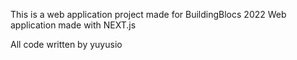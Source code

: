 This is a web application project made for BuildingBlocs 2022
Web application made with NEXT.js

All code written by yuyusio

